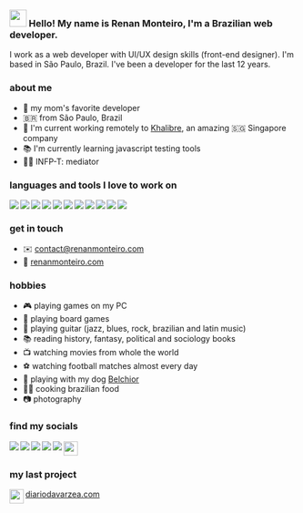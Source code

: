 ### <img src="https://media.giphy.com/media/hvRJCLFzcasrR4ia7z/giphy.gif" width="30px"> Hello! My name is Renan Monteiro, I'm a Brazilian web developer.

I work as a web developer with UI/UX design skills (front-end designer). I'm based in São Paulo, Brazil. I've been a developer for the last 12 years.

### about me

- 🏅 my mom's favorite developer
- 🇧🇷 from São Paulo, Brazil
- 🔭 I'm current working remotely to [Khalibre](https://khalibre.com), an amazing 🇸🇬 Singapore company 
- 📚 I'm currently learning javascript testing tools
- 🧙‍♂️ INFP-T: mediator

### languages and tools I love to work on

<img src="https://img.icons8.com/color/25/000000/javascript.png" align="left" />
<img src="https://img.icons8.com/color/25/000000/typescript.png" align="left" />
<img src="https://img.icons8.com/color/25/000000/python.png" align="left" />
<img src="https://img.icons8.com/color/25/000000/vue-js.png" align="left" />
<img src="https://img.icons8.com/color/25/000000/react-native.png" align="left" />
<img src="https://img.icons8.com/color/25/000000/angularjs.png" align="left" />
<img src="https://img.icons8.com/color/25/000000/sass-avatar.png" align="left" />
<img src="https://img.icons8.com/color/25/000000/ubuntu--v1.png" align="left" />
<img src="https://img.icons8.com/color/25/000000/docker.png" align="left" />
<img src="https://img.icons8.com/color/25/000000/mongodb.png" align="left" />
<img src="https://img.icons8.com/color/25/000000/visual-studio-code-2019.png" align="left" />

<br>

### get in touch

- ✉️ contact@renanmonteiro.com
- 🔗 [renanmonteiro.com](https://renanmonteiro.com)

### hobbies
- 🎮 playing games on my PC
- 🎲 playing board games
- 🎸 playing guitar (jazz, blues, rock, brazilian and latin music) 
- 📚 reading history, fantasy, political and sociology books
- 📺 watching movies from whole the world
- ⚽ watching football matches almost every day
- 🐶 playing with my dog [Belchior](https://i.ibb.co/sQL2L9W/IMG-20200506-182310518.jpg)
- 🧑‍🍳 cooking brazilian food
- 📷 photography

### find my socials

<a href="https://www.linkedin.com/in/renanmonsi">
  <img src="https://img.icons8.com/color/25/000000/linkedin.png" align="left" />
</a>

<a href="https://twitter.com/renanmonsi">
  <img src="https://img.icons8.com/fluent/25/000000/twitter.png" align="left" />
</a>

<a href="https://open.spotify.com/user/12146204592">
  <img src="https://img.icons8.com/color/25/000000/spotify--v1.png" align="left" />
</a>

<a href="https://www.twitch.tv/renanmonsi">
  <img src="https://img.icons8.com/fluent/25/000000/twitch.png" align="left" />
</a>

<a href="https://letterboxd.com/renanmonteiros/">
    <img src="https://styles.redditmedia.com/t5_2vts7/styles/communityIcon_2d09y2dsv5941.png?width=256&s=30bfbaf948023fa9ba2c0b87f803523406990231" width="25" />
</a>

<a href="https://www.discogs.com/user/renanmonsi">
  <img src="https://img.icons8.com/color/25/000000/music-record--v1.png" align="left" />
</a>

<br>

### my last project

<a href="https://imgbb.com/">
    <img src="https://i.ibb.co/jJ2BK9b/32x32.png" width="25" align="left" />
</a>

[diariodavarzea.com](https://diariodavarzea.com)
